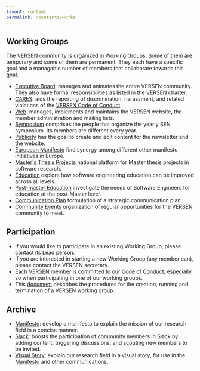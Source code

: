 ```yaml
---
layout: content
permalink: /contents/works
---
```


## Working Groups

The VERSEN community is organized in Working Groups. Some of them are temporary and some of them are permanent. They each have a specific goal and a managable number of members that collaborate towards this goal.

* [Executive Board](/contents/works/executive-board): manages and animates the entire VERSEN community. They also have formal responsibilities as listed in the VERSEN charter.
* [CARES](/contents/works/cares): aids the reporting of discrimination, harassment, and related violations of the [VERSEN Code of Conduct](/contents/about/code-of-conduct).
* [Web](/contents/works/web): manages, implements and maintains the VERSEN website, the member administration and mailing lists.
* [Symposium](/contents/works/symposium) comprises the people that organize the yearly SEN symposium. Its members are different every year.
* [Publicity](/contents/works/publicity) has the goal to create and edit content for the newsletter and the website.
* [European Manifesto](/contents/works/european-manifesto) find synergy among different other manifesto initiatives in Europe.
* [Master's Thesis Projects](/contents/works/masters-thesis-projects) national platform for Master thesis projects in software research.
* [Education](/contents/works/education) explore how software engineering education can be improved across all levels.
* [Post-master Education](/contents/works/se-postmaster) investigate the needs of Software Engineers for education at the post-Master level.
* [Communication Plan](/contents/works/communication-plan) formulation of a strategic communication plan.
* [Community Events](/contents/works/community-events) organization of regular opportunities for the VERSEN community to meet.

## Participation

* If you would like to participate in an existing Working Group, please contact its Lead person.
* If you are interested in starting a new Working Group (any member can), please contact the VERSEN secretary.
* Each VERSEN member is committed to our [Code of Conduct](/contents/about/code-of-conduct), especially so when participating in one of our working groups.
* This [document](/assets/pdf/working-groups.pdf) describes the procedures for the creation, running and termination of a VERSEN working group.


## Archive

* [Manifesto](/contents/works/manifesto): develop a manifesto to explain the mission of our research field in a concise manner.
* [Slack](/contents/works/slack): boosts the participation of community members in Slack by adding content, triggering discussions, and scouting new members to be invited.
* [Visual Story](/contents/works/visual-story): explain our research field in a visual story, for use in the [Manifesto](/contents/manifesto) and other communications.
